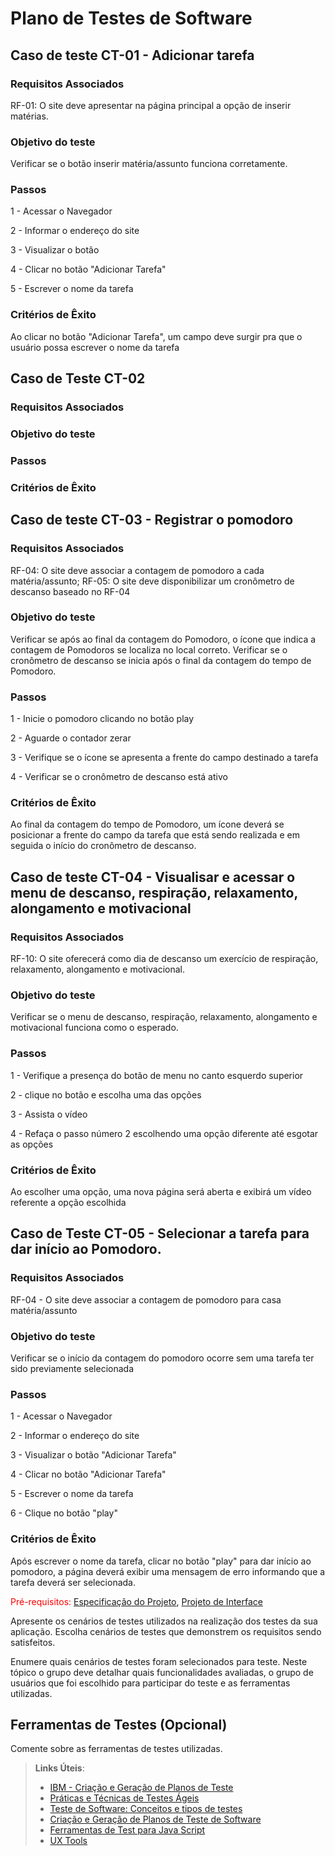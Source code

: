 # Plano de Testes de Software


## Caso de teste CT-01 - Adicionar tarefa

### Requisitos Associados
RF-01: O site deve apresentar na página principal a opção de inserir matérias.

### Objetivo do teste
Verificar se o botão inserir matéria/assunto funciona corretamente.

### Passos 
1 - Acessar o Navegador

2 - Informar o endereço do site

3 - Visualizar o botão

4 - Clicar no botão "Adicionar Tarefa"

5 - Escrever o nome da tarefa

### Critérios de Êxito
Ao clicar no botão "Adicionar Tarefa", um campo deve surgir pra que o usuário possa escrever o nome da tarefa

## Caso de Teste CT-02

### Requisitos Associados

### Objetivo do teste

### Passos

### Critérios de Êxito



## Caso de teste CT-03 - Registrar o pomodoro

### Requisitos Associados
RF-04: O site deve associar a contagem de pomodoro a cada matéria/assunto;
RF-05: O site deve disponibilizar um cronômetro de descanso baseado no RF-04

### Objetivo do teste

Verificar se após ao final da contagem do Pomodoro, o ícone que indica a contagem de Pomodoros se localiza no local correto. Verificar se o cronômetro de descanso se inicia após o final da contagem do tempo de Pomodoro.

### Passos

1 - Inicie o pomodoro clicando no botão play

2 - Aguarde o contador zerar 

3 - Verifique se o ícone se apresenta a frente do campo destinado a tarefa

4 - Verificar se o cronômetro de descanso está ativo


### Critérios de Êxito

Ao final da contagem do tempo de Pomodoro, um ícone deverá se posicionar a frente do campo da tarefa que está sendo realizada e em seguida o início do cronômetro de descanso.



## Caso de teste CT-04 - Visualisar e acessar o menu de descanso, respiração, relaxamento, alongamento e motivacional

### Requisitos Associados
RF-10: O site oferecerá como dia de descanso um exercício de respiração, relaxamento, alongamento e motivacional.

### Objetivo do teste

Verificar se o menu de descanso, respiração, relaxamento, alongamento e motivacional funciona como o esperado.

### Passos

1 - Verifique a presença do botão de menu no canto esquerdo superior

2 - clique no botão e escolha uma das opções

3 - Assista o vídeo

4 - Refaça o passo número 2 escolhendo uma opção diferente até esgotar as opções


### Critérios de Êxito

Ao escolher uma opção, uma nova página será aberta e exibirá um vídeo referente a opção escolhida

## Caso de Teste CT-05 - Selecionar a tarefa para dar início ao Pomodoro.

### Requisitos Associados

RF-04 - O site deve associar a contagem de pomodoro para casa matéria/assunto

### Objetivo do teste

Verificar se o início da contagem do pomodoro ocorre sem uma tarefa ter sido previamente selecionada

### Passos

1 - Acessar o Navegador

2 - Informar o endereço do site

3 - Visualizar o botão "Adicionar Tarefa"

4 - Clicar no botão "Adicionar Tarefa"

5 - Escrever o nome da tarefa

6 - Clique no botão "play"


### Critérios de Êxito

Após escrever o nome da tarefa, clicar no botão "play" para dar início ao pomodoro, a página deverá exibir uma mensagem de erro informando que a tarefa deverá ser selecionada.







<span style="color:red">Pré-requisitos: <a href="2-Especificação do Projeto.md"> Especificação do Projeto</a></span>, <a href="3-Projeto de Interface.md"> Projeto de Interface</a>

Apresente os cenários de testes utilizados na realização dos testes da sua aplicação. Escolha cenários de testes que demonstrem os requisitos sendo satisfeitos.

Enumere quais cenários de testes foram selecionados para teste. Neste tópico o grupo deve detalhar quais funcionalidades avaliadas, o grupo de usuários que foi escolhido para participar do teste e as ferramentas utilizadas.
 
## Ferramentas de Testes (Opcional)

Comente sobre as ferramentas de testes utilizadas.
 
> **Links Úteis**:
> - [IBM - Criação e Geração de Planos de Teste](https://www.ibm.com/developerworks/br/local/rational/criacao_geracao_planos_testes_software/index.html)
> - [Práticas e Técnicas de Testes Ágeis](http://assiste.serpro.gov.br/serproagil/Apresenta/slides.pdf)
> -  [Teste de Software: Conceitos e tipos de testes](https://blog.onedaytesting.com.br/teste-de-software/)
> - [Criação e Geração de Planos de Teste de Software](https://www.ibm.com/developerworks/br/local/rational/criacao_geracao_planos_testes_software/index.html)
> - [Ferramentas de Test para Java Script](https://geekflare.com/javascript-unit-testing/)
> - [UX Tools](https://uxdesign.cc/ux-user-research-and-user-testing-tools-2d339d379dc7)
